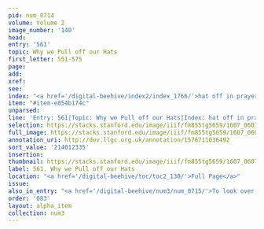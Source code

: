 ```yaml
---
pid: num_0714
volume: Volume 2
image_number: '140'
head:
entry: '561'
topic: Why we Pull off our Hats
first_letter: 551-575
page:
add:
xref:
see:
index: "<a href='/digital-beehive/index2/index_1766/'>hat off in prayer</a>"
item: "#item-e854b174c"
unparsed:
line: 'Entry: 561|Topic: Why we Pull off our Hats|Index: hat off in prayer|#item-e854b174c'
selection: https://stacks.stanford.edu/image/iiif/fm855tg5659/1607_0607/868,2335,2867,393/full/0/default.jpg
full_image: https://stacks.stanford.edu/image/iiif/fm855tg5659/1607_0607/full/full/0/default.jpg
annotation_uri: http://dev.llgc.org.uk/annotation/1576711036492
sort_value: '214012335'
insertion:
thumbnail: https://stacks.stanford.edu/image/iiif/fm855tg5659/1607_0607/868,2335,600,180/250,/0/default.jpg
label: 561. Why we Pull off our Hats
location: "<a href='/digital-beehive/toc/toc2_130/'>Full Page</a>"
issue:
also_in_entry: "<a href='/digital-beehive/num3/num_0715/'>To look over, or so far</a>"
order: '083'
layout: alpha_item
collection: num3
---
```


